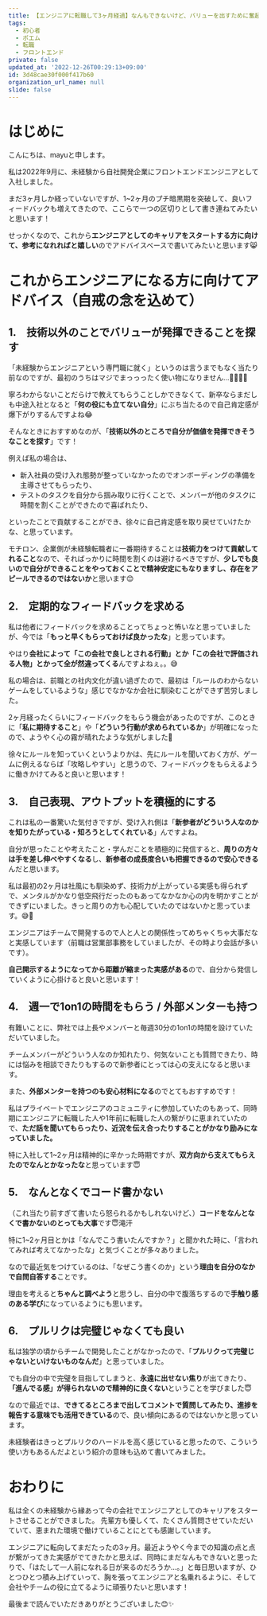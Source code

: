 ```yaml
---
title: 【エンジニアに転職して3ヶ月経過】なんもできないけど、バリューを出すために奮起したことをまとめてみる
tags:
  - 初心者
  - ポエム
  - 転職
  - フロントエンド
private: false
updated_at: '2022-12-26T00:29:13+09:00'
id: 3d48cae30f000f417b60
organization_url_name: null
slide: false
---
```

# はじめに
こんにちは、mayuと申します。

私は2022年9月に、未経験から自社開発企業にフロントエンドエンジニアとして入社しました。

まだ3ヶ月しか経っていないですが、1~2ヶ月のプチ暗黒期を突破して、良いフィードバックも増えてきたので、ここらで一つの区切りとして書き連ねてみたいと思います！

せっかくなので、これから**エンジニアとしてのキャリアをスタートする方に向けて、参考になれればと嬉しい**のでアドバイスベースで書いてみたいと思います😸

# これからエンジニアになる方に向けてアドバイス（自戒の念を込めて）
## 1.　技術以外のことでバリューが発揮できることを探す
「未経験からエンジニアという専門職に就く」というのは言うまでもなく当たり前なのですが、最初のうちはマジでまっっったく使い物になりません...🙏🙏🙏😭

寧ろわからないことだらけで教えてもらうことしかできなくて、新卒ならまだしも中途入社となると「**何の役にも立てない自分**」にぶち当たるので自己肯定感が爆下がりするんですよね😂

そんなときにおすすめなのが、「**技術以外のところで自分が価値を発揮できそうなことを探す**」です！

例えば私の場合は、
- 新入社員の受け入れ態勢が整っていなかったのでオンボーディングの準備を主導させてもらったり、
- テストのタスクを自分から掴み取りに行くことで、メンバーが他のタスクに時間を割くことができたので喜ばれたり、

といったことで貢献することができ、徐々に自己肯定感を取り戻せていけたかな、と思っています。

モチロン、企業側が未経験転職者に一番期待することは**技術力をつけて貢献してれること**なので、そればっかりに時間を割くのは避けるべきですが、**少しでも良いので自分ができることをやっておくことで精神安定にもなりますし、存在をアピールできるのではないか**と思います😊

## 2.　定期的なフィードバックを求める
私は他者にフィードバックを求めることってちょっと怖いなと思っていましたが、今では「**もっと早くもらっておけば良かったな**」と思っています。

やはり**会社によって「この会社で良しとされる行動」とか「この会社で評価される人物」とかって全が然違ってくる**んですよねぇ。。😅

私の場合は、前職との社内文化が違い過ぎたので、最初は「ルールのわからないゲームをしているような」感じでなかなか会社に馴染むことができず苦労しました。

2ヶ月経ったくらいにフィードバックをもらう機会があったのですが、このときに「**私に期待すること**」や「**どういう行動が求められているか**」が明確になったので、ようやく心の霧が晴れたような気がしました🌈

徐々にルールを知っていくというよりかは、先にルールを聞いておく方が、ゲームに例えるならば「攻略しやすい」と思うので、フィードバックをもらえるように働きかけてみると良いと思います！

## 3.　自己表現、アウトプットを積極的にする
これは私の一番驚いた気付きですが、受け入れ側は「**新参者がどういう人なのかを知りたがっている・知ろうとしてくれている**」んですよね。

自分が思ったことや考えたこと・学んだことを積極的に発信すると、**周りの方々は手を差し伸べやすくなる**し、**新参者の成長度合いも把握できるので安心できる**んだと思います。

私は最初の2ヶ月は社風にも馴染めず、技術力が上がっている実感も得られずで、メンタルがかなり低空飛行だったのもあってなかなか心の内を明かすことができずにいました。きっと周りの方も心配していたのではないかと思っています。😅🙏

エンジニアはチームで開発するので人と人との関係性ってめちゃくちゃ大事だなと実感しています（前職は営業部事務をしていましたが、その時より会話が多いです）。

**自己開示するようになってから距離が縮まった実感がある**ので、自分から発信していくように心掛けると良いと思います！

## 4.　週一で1on1の時間をもらう / 外部メンターも持つ
有難いことに、弊社では上長やメンバーと毎週30分の1on1の時間を設けていただいていました。

チームメンバーがどういう人なのか知れたり、何気ないことも質問できたり、時には悩みを相談できたりもするので新参者にとっては心の支えになると思います。

また、**外部メンターを持つのも安心材料になる**のでとてもおすすめです！

私はプライベートでエンジニアのコミュニティに参加していたのもあって、同時期にエンジニアに転職した人や1年前に転職した人の繋がりに恵まれていたので、**ただ話を聞いてもらったり、近況を伝え合ったりすることがかなり励みになっていました。**

特に入社して1~2ヶ月は精神的に辛かった時期ですが、**双方向から支えてもらえたのでなんとかなったな**と思っています😇

## 5.　なんとなくでコード書かない
（これ当たり前すぎて書いたら怒られるかもしれないけど、）**コードをなんとなくで書かないのとっても大事**です😇滝汗

特に1~2ヶ月目とかは「なんでこう書いたんですか？」と聞かれた時に、「言われてみれば考えてなかったな」と気づくことが多々ありました。

なので最近気をつけているのは、「なぜこう書くのか」という**理由を自分のなかで自問自答する**ことです。

理由を考えると**ちゃんと調べよう**と思うし、自分の中で腹落ちするので**手触り感のある学び**になっているようにも思います。

## 6.　プルリクは完璧じゃなくても良い
私は独学の頃からチームで開発したことがなかったので、「**プルリクって完璧じゃないといけないものなんだ**」と思っていました。

でも自分の中で完璧を目指してしまうと、**永遠に出せない焦り**が出てきたり、**「進んでる感」が得られないので精神的に良くない**ということを学びました😇

なので最近では、**できてるところまで出してコメントで質問してみたり、進捗を報告する意味でも活用できている**ので、良い傾向にあるのではないかと思っています。

未経験者はきっとプルリクのハードルを高く感じていると思ったので、こういう使い方もあるんだよという紹介の意味も込めて書いてみました。

# おわりに
私は全くの未経験から縁あって今の会社でエンジニアとしてのキャリアをスタートさせることができました。
先輩方も優しくて、たくさん質問させていただいていて、恵まれた環境で働けていることにとても感謝しています。

エンジニアに転向してまだたったの3ヶ月。最近ようやく今までの知識の点と点が繋がってきた実感がでてきたかと思えば、同時にまだなんもできないと思ったりで、「はたして一人前になれる日が来るのだろうか...。」と毎日思いますが、ひとつひとつ積み上げていって、胸を張ってエンジニアと名乗れるように、そして会社やチームの役に立てるように頑張りたいと思います！

最後まで読んでいただきありがとうございました😊✨
